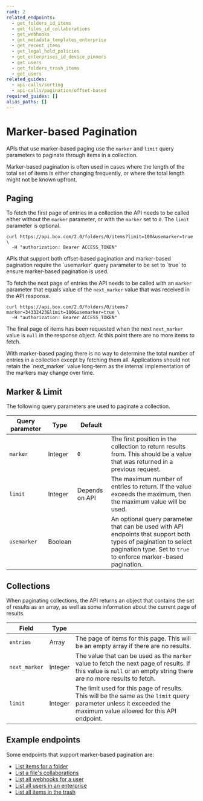 ```yaml
---
rank: 2
related_endpoints:
  - get_folders_id_items
  - get_files_id_collaborations
  - get_webhooks
  - get_metadata_templates_enterprise
  - get_recent_items
  - get_legal_hold_policies
  - get_enterprises_id_device_pinners
  - get_users
  - get_folders_trash_items
  - get_users
related_guides:
  - api-calls/sorting
  - api-calls/pagination/offset-based
required_guides: []
alias_paths: []
---
```


# Marker-based Pagination

APIs that use marker-based paging use the `marker` and `limit` query parameters
to paginate through items in a collection.

Marker-based pagination is often used in cases where the length of the total set
of items is either changing frequently, or where the total length might not be
known upfront.

## Paging

To fetch the first page of entries in a collection the API needs to be called
either without the `marker` parameter, or with the `marker` set to `0`. The
`limit` parameter is optional.

```curl
curl https://api.box.com/2.0/folders/0/items?limit=100&usemarker=true \
  -H "authorization: Bearer ACCESS_TOKEN"
```

<Message type='notice'>
  APIs that support both offset-based pagination and marker-based pagination
  require the `usemarker` query parameter to be set to `true` to ensure
  marker-based pagination is used.
</Message>

To fetch the next page of entries the API needs to be called with
an `marker` parameter that equals value of the `next_marker` value that was
received in the API response.

<!-- markdownlint-disable line-length -->

```curl
curl https://api.box.com/2.0/folders/0/items?marker=34332423&limit=100&usemarker=true \
  -H "authorization: Bearer ACCESS_TOKEN"
```

<!-- markdownlint-enable line-length -->

The final page of items has been requested when the next `next_marker` value is
`null` in the response object. At this point there are no more items to fetch.

<Message  type='notice'>
  With marker-based paging there is no way to determine the total number of
  entries in a collection except by fetching them all. Applications should not
  retain the `next_marker` value long-term as the internal implementation of the
  markers may change over time.
</Message>

## Marker & Limit

The following query parameters are used to paginate a collection.

<!-- markdownlint-disable line-length -->

| Query parameter | Type    | Default        |                                                                                                                                                                                    |
| --------------- | ------- | -------------- | ---------------------------------------------------------------------------------------------------------------------------------------------------------------------------------- |
| `marker`        | Integer | `0`            | The first position in the collection to return results from. This should be a value that was returned in a previous request.                                                       |
| `limit`         | Integer | Depends on API | The maximum number of entries to return. If the value exceeds the maximum, then the maximum value will be used.                                                                    |
| `usemarker`     | Boolean |                | An optional query parameter that can be used with API endpoints that support both types of pagination to select pagination type. Set to `true` to enforce marker-based pagination. |

<!-- markdownlint-enable line-length -->

## Collections

When paginating collections, the API returns an object that contains the set of
results as an array, as well as some information about the current page of results.

<!-- markdownlint-disable line-length -->

| Field         | Type    |                                                                                                                                                                    |
| ------------- | ------- | ------------------------------------------------------------------------------------------------------------------------------------------------------------------ |
| `entries`     | Array   | The page of items for this page. This will be an empty array if there are no results.                                                                              |
| `next_marker` | Integer | The value that can be used as the `marker` value to fetch the next page of results. If this value is `null` or an empty string there are no more results to fetch. |
| `limit`       | Integer | The limit used for this page of results. This will be the same as the `limit` query parameter unless it exceeded the maximum value allowed for this API endpoint.  |

<!-- markdownlint-enable line-length -->

## Example endpoints

Some endpoints that support marker-based pagination are:

- [List items for a folder](endpoint://get_folders_id_items)
- [List a file's collaborations](endpoint://get-files-id-collaborations)
- [List all webhooks for a user](endpoint://get-webhooks)
- [List all users in an enterprise](endpoint://get-users)
- [List all items in the trash](endpoit://get-folders-trash-items)
